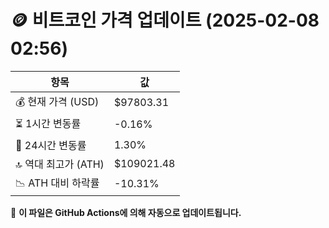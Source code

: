 # 🪙 비트코인 가격 업데이트 (2025-02-08 02:56)

| 항목                | 값 |
|--------------------|----------------|
| 💰 현재 가격 (USD) | $97803.31 |
| ⏳ 1시간 변동률    | -0.16% |
| 📆 24시간 변동률   | 1.30% |
| 🔝 역대 최고가 (ATH) | $109021.48 |
| 📉 ATH 대비 하락률 | -10.31% |

🔄 **이 파일은 GitHub Actions에 의해 자동으로 업데이트됩니다.**
